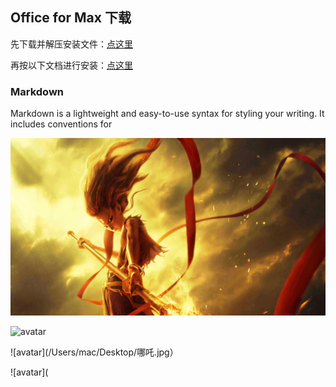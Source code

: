 ## Office for Max 下载

先下载并解压安装文件：[点这里](https://nic.nju.edu.cn/_upload/article/files/67/d8/2f5df32b40b1910b9fe499d87c99/f4a05282-8edc-4a6f-9be2-a68d0120054d.rar) 

再按以下文档进行安装：[点这里](https://nic.nju.edu.cn/_upload/article/files/67/d8/2f5df32b40b1910b9fe499d87c99/8b4500e4-c67f-4458-8dc0-1e574b31e819.pdf) 




### Markdown

Markdown is a lightweight and easy-to-use syntax for styling your writing. It includes conventions for

![avatar](https://github.com/MrDong2021/MrDong2021.github.io/blob/master/%E5%93%AA%E5%90%92.jpg)


![avatar](ICBGaWxlICJtYWluLnB5IiwgbGluZSA1CiAgICBmPW9wZW4oL1VzZXJzL21hYy9EZXNrdG9wL+WTquWQki5qcGcsJ3JiJykgI+S6jOi/m+WItuaWueW8j+aJk+W8gOWbvuaWh+S7tgogICAgICAgICAgIF4KU3ludGF4RXJyb3I6IGludmFsaWQgc3ludGF4Cg==RXhpdGVkIHdpdGggZXJyb3Igc3RhdHVzIDE=)

![avatar](/Users/mac/Desktop/哪吒.jpg）

![avatar](

```markdown



```
